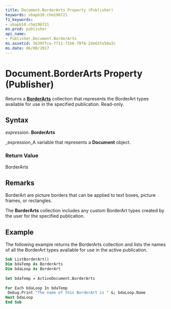 ```yaml
---
title: Document.BorderArts Property (Publisher)
keywords: vbapb10.chm196721
f1_keywords:
- vbapb10.chm196721
ms.prod: publisher
api_name:
- Publisher.Document.BorderArts
ms.assetid: 5639ffce-f711-71b6-78f8-2de63fe50a3c
ms.date: 06/08/2017
---
```



# Document.BorderArts Property (Publisher)

Returns a **[BorderArts](borderarts-object-publisher.md)** collection that represents the BorderArt types available for use in the specified publication. Read-only.


## Syntax

 _expression_. **BorderArts**

 _expression_A variable that represents a **Document** object.


### Return Value

BorderArts


## Remarks

BorderArt are picture borders that can be applied to text boxes, picture frames, or rectangles. 

The **BorderArts** collection includes any custom BorderArt types created by the user for the specified publication.


## Example

The following example returns the BorderArts collection and lists the names of all the BorderArt types available for use in the active publication.


```vb
Sub ListBorderArt() 
Dim bdaTemp As BorderArts 
Dim bdaLoop As BorderArt 
 
Set bdaTemp = ActiveDocument.BorderArts 
 
For Each bdaLoop In bdaTemp 
 Debug.Print "The name of this BorderArt is " &; bdaLoop.Name 
Next bdaLoop 
End Sub
```


